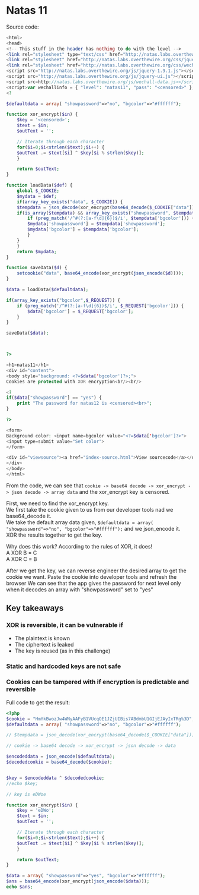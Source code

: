 # Natas 11
Source code:
```php
<html>
<head>
<!-- This stuff in the header has nothing to do with the level -->
<link rel="stylesheet" type="text/css" href="http://natas.labs.overthewire.org/css/level.css">
<link rel="stylesheet" href="http://natas.labs.overthewire.org/css/jquery-ui.css" />
<link rel="stylesheet" href="http://natas.labs.overthewire.org/css/wechall.css" />
<script src="http://natas.labs.overthewire.org/js/jquery-1.9.1.js"></script>
<script src="http://natas.labs.overthewire.org/js/jquery-ui.js"></script>
<script src=http://natas.labs.overthewire.org/js/wechall-data.js></script><script src="http://natas.labs.overthewire.org/js/wechall.js"></script>
<script>var wechallinfo = { "level": "natas11", "pass": "<censored>" };</script></head>
<?

$defaultdata = array( "showpassword"=>"no", "bgcolor"=>"#ffffff");

function xor_encrypt($in) {
    $key = '<censored>';
    $text = $in;
    $outText = '';

    // Iterate through each character
    for($i=0;$i<strlen($text);$i++) {
    $outText .= $text[$i] ^ $key[$i % strlen($key)];
    }

    return $outText;
}

function loadData($def) {
    global $_COOKIE;
    $mydata = $def;
    if(array_key_exists("data", $_COOKIE)) {
    $tempdata = json_decode(xor_encrypt(base64_decode($_COOKIE["data"])), true);
    if(is_array($tempdata) && array_key_exists("showpassword", $tempdata) && array_key_exists("bgcolor", $tempdata)) {
        if (preg_match('/^#(?:[a-f\d]{6})$/i', $tempdata['bgcolor'])) {
        $mydata['showpassword'] = $tempdata['showpassword'];
        $mydata['bgcolor'] = $tempdata['bgcolor'];
        }
    }
    }
    return $mydata;
}

function saveData($d) {
    setcookie("data", base64_encode(xor_encrypt(json_encode($d))));
}

$data = loadData($defaultdata);

if(array_key_exists("bgcolor",$_REQUEST)) {
    if (preg_match('/^#(?:[a-f\d]{6})$/i', $_REQUEST['bgcolor'])) {
        $data['bgcolor'] = $_REQUEST['bgcolor'];
    }
}

saveData($data);



?>

<h1>natas11</h1>
<div id="content">
<body style="background: <?=$data['bgcolor']?>;">
Cookies are protected with XOR encryption<br/><br/>

<?
if($data["showpassword"] == "yes") {
    print "The password for natas12 is <censored><br>";
}

?>

<form>
Background color: <input name=bgcolor value="<?=$data['bgcolor']?>">
<input type=submit value="Set color">
</form>

<div id="viewsource"><a href="index-source.html">View sourcecode</a></div>
</div>
</body>
</html>
```



From the code, we can see that ```cookie -> base64 decode -> xor_encrypt -> json decode -> array data``` and the xor_encrypt key is censored.

First, we need to find the xor_encrypt key.   
We first take the cookie given to us from our developer tools nad we base64_decode it.   
We take the default array data given, ```$defaultdata = array( "showpassword"=>"no", "bgcolor"=>"#ffffff");``` and we json_encode it.   
XOR the results together to get the key.   
   
Why does this work? According to the rules of XOR, it does!    
A XOR B = C    
A XOR C = B    

After we get the key, we can reverse engineer the desired array to get the cookie we want.
Paste the cookie into developer tools and refresh the browser
We can see that the app gives the password for next level only when it decodes an array with "showpassword" set to "yes"

## Key takeaways
### XOR is reversible, it can be vulnerable if
* The plaintext is known
* The ciphertext is leaked
* The key is reused (as in this challenge)   
   
### Static and hardcoded keys are not safe
### Cookies can be tampered with if encryption is predictable and reversible


Full code to get the result:
```php
<?php
$cookie = "HmYkBwozJw4WNyAAFyB1VUcqOE1JZjUIBis7ABdmbU1GIjEJAyIxTRg%3D";
$defaultdata = array( "showpassword"=>"no", "bgcolor"=>"#ffffff");

// $tempdata = json_decode(xor_encrypt(base64_decode($_COOKIE["data"])), true);

// cookie -> base64 decode -> xor_encrypt -> json decode -> data

$encodeddata = json_encode($defaultdata);
$decodedcookie = base64_decode($cookie);


$key = $encodeddata ^ $decodedcookie;
//echo $key;

// key is eDWoe

function xor_encrypt($in) {
    $key = 'eDWo';
    $text = $in;
    $outText = '';

    // Iterate through each character
    for($i=0;$i<strlen($text);$i++) {
    $outText .= $text[$i] ^ $key[$i % strlen($key)];
    }

    return $outText;
}

$data = array( "showpassword"=>"yes", "bgcolor"=>"#ffffff");
$ans = base64_encode(xor_encrypt(json_encode($data)));
echo $ans;
```
